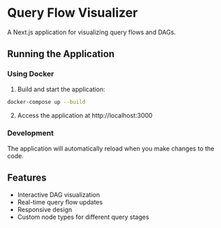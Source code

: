 # Query Flow Visualizer

A Next.js application for visualizing query flows and DAGs.

## Running the Application

### Using Docker

1. Build and start the application:
```bash
docker-compose up --build
```

2. Access the application at http://localhost:3000

### Development

The application will automatically reload when you make changes to the code.

## Features

- Interactive DAG visualization
- Real-time query flow updates
- Responsive design
- Custom node types for different query stages 